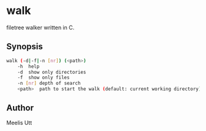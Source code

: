 # walk

filetree walker written in C.

## Synopsis

```sh
walk (-d|-f|-n [nr]) (<path>)
	-h	help
	-d	show only directories
	-f	show only files
	-n [nr]	depth of search
	<path>	path to start the walk (default: current working directory); only the last path is used
```

## Author

Meelis Utt
